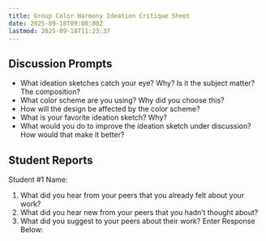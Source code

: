 ```yaml
---
title: Group Color Harmony Ideation Critique Sheet
date: 2025-09-18T09:00:00Z
lastmod: 2025-09-18T11:23:37
---
```


## Discussion Prompts

- What ideation sketches catch your eye? Why? Is it the subject matter? The composition?
- What color scheme are you using? Why did you choose this?
- How will the design be affected by the color scheme?
- What is your favorite ideation sketch? Why?
- What would you do to improve the ideation sketch under discussion? How would that make it better?

## Student Reports

Student #1 Name:

1. What did you hear from your peers that you already felt about your work?
2. What did you hear new from your peers that you hadn’t thought about?
3. What did you suggest to your peers about their work?
   Enter Response Below:
